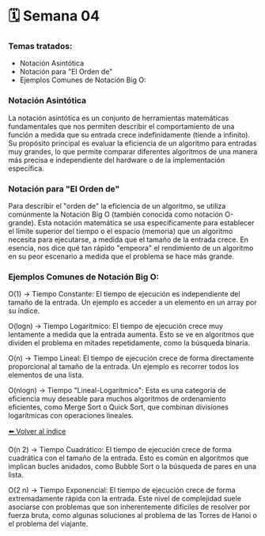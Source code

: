 # 🗓️ Semana 04
### Temas tratados:
- Notación Asintótica
- Notación para "El Orden de"
- Ejemplos Comunes de Notación Big O:
### Notación Asintótica
La notación asintótica es un conjunto de herramientas matemáticas fundamentales que nos permiten describir el comportamiento de una función a medida que su entrada crece indefinidamente (tiende a infinito). Su propósito principal es evaluar la eficiencia de un algoritmo para entradas muy grandes, lo que permite comparar diferentes algoritmos de una manera más precisa e independiente del hardware o de la implementación específica.

### Notación para "El Orden de"
Para describir el "orden de" la eficiencia de un algoritmo, se utiliza comúnmente la Notación Big O (también conocida como notación O-grande). Esta notación matemática se usa específicamente para establecer el límite superior del tiempo o el espacio (memoria) que un algoritmo necesita para ejecutarse, a medida que el tamaño de la entrada crece. En esencia, nos dice qué tan rápido "empeora" el rendimiento de un algoritmo en su peor escenario a medida que el problema se hace más grande.

### Ejemplos Comunes de Notación Big O:
O(1) → Tiempo Constante: El tiempo de ejecución es independiente del tamaño de la entrada. Un ejemplo es acceder a un elemento en un array por su índice.

O(logn) → Tiempo Logarítmico: El tiempo de ejecución crece muy lentamente a medida que la entrada aumenta. Esto se ve en algoritmos que dividen el problema en mitades repetidamente, como la búsqueda binaria.

O(n) → Tiempo Lineal: El tiempo de ejecución crece de forma directamente proporcional al tamaño de la entrada. Un ejemplo es recorrer todos los elementos de una lista.

O(nlogn) → Tiempo "Lineal-Logarítmico": Esta es una categoría de eficiencia muy deseable para muchos algoritmos de ordenamiento eficientes, como Merge Sort o Quick Sort, que combinan divisiones logarítmicas con operaciones lineales.

[⬅️ Volver al índice](../README.md)


O(n 2) → Tiempo Cuadrático: El tiempo de ejecución crece de forma cuadrática con el tamaño de la entrada. Esto es común en algoritmos que implican bucles anidados, como Bubble Sort o la búsqueda de pares en una lista.

O(2 n) → Tiempo Exponencial: El tiempo de ejecución crece de forma extremadamente rápida con la entrada. Este nivel de complejidad suele asociarse con problemas que son inherentemente difíciles de resolver por fuerza bruta, como algunas soluciones al problema de las Torres de Hanoi o el problema del viajante.
